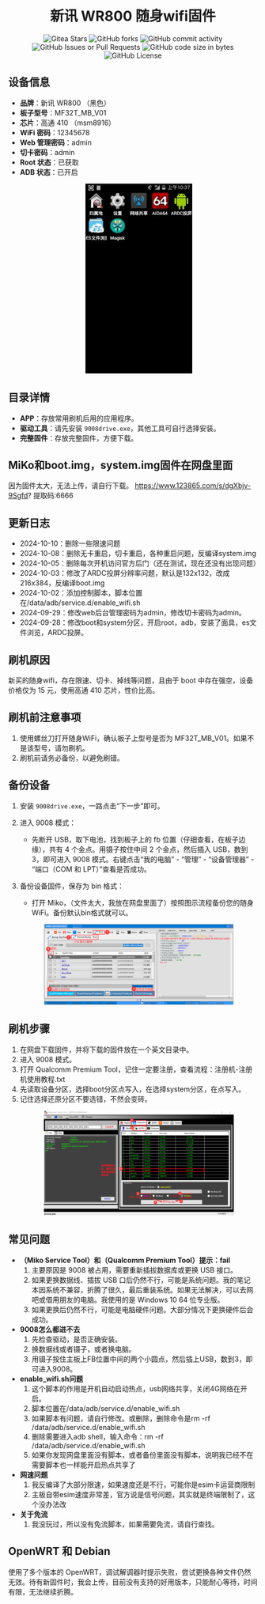 
<p align="center">
<h1 align="center">新讯 WR800 随身wifi固件</h1>
</p>
<p align="center">
    <img alt="Gitea Stars" src="https://img.shields.io/github/stars/x7780/MF32T_MB_V01?style=flat-square&logo=GitHub">
    <img alt="GitHub forks" src="https://img.shields.io/github/forks/x7780/MF32T_MB_V01?style=flat-square&logo=GitHub">
    <img alt="GitHub commit activity" src="https://img.shields.io/github/commit-activity/t/x7780/MF32T_MB_V01?style=flat-square&logo=GitHub">
    <img alt="GitHub Issues or Pull Requests" src="https://img.shields.io/github/issues-closed-raw/x7780/MF32T_MB_V01?style=flat-square&logo=GitHub">
    <img alt="GitHub code size in bytes" src="https://img.shields.io/github/languages/code-size/x7780/MF32T_MB_V01?style=flat-square&logo=GitHub">
    <img alt="GitHub License" src="https://img.shields.io/github/license/x7780/MF32T_MB_V01?style=flat-square">
</p>

<!-- Start of Selection -->
## 设备信息
- **品牌**：新讯 WR800 （黑色）
- **板子型号**：MF32T_MB_V01
- **芯片**：高通 410 （msm8916）
- **WiFi 密码**：12345678
- **Web 管理密码**：admin
- **切卡密码**：admin
- **Root 状态**：已获取
- **ADB 状态**：已开启
    <p align="center">
   <img src="img/image.png" style="max-width: 80%;" alt="刷机后演示">
   </p>
## 目录详情
- **APP**：存放常用刷机后用的应用程序。
- **驱动工具**：请先安装 `9008drive.exe`，其他工具可自行选择安装。
- **完整固件**：存放完整固件，方便下载。
## MiKo和boot.img，system.img固件在网盘里面
因为固件太大，无法上传，请自行下载。
https://www.123865.com/s/dgXbjv-9Sgfd?  提取码:6666
## 更新日志
- 2024-10-10：删除一些限速问题
- 2024-10-08：删除无卡重启，切卡重启，各种重启问题，反编译system.img
- 2024-10-05：删除每次开机访问官方后门（还在测试，现在还没有出现问题）
- 2024-10-03：修改了ARDC投屏分辨率问题，默认是132x132，改成216x384，反编译boot.img
- 2024-10-02：添加控制脚本，脚本位置在/data/adb/service.d/enable_wifi.sh
- 2024-09-29：修改web后台管理密码为admin，修改切卡密码为admin。
- 2024-09-28：修改boot和system分区，开启root，adb，安装了面具，es文件浏览，ARDC投屏。
## 刷机原因
新买的随身wifi，存在限速、切卡、掉线等问题，且由于 boot 中存在强空，设备价格仅为 15 元，使用高通 410 芯片，性价比高。

## 刷机前注意事项
1. 使用螺丝刀打开随身WiFi，确认板子上型号是否为 MF32T_MB_V01。如果不是该型号，请勿刷机。
2. 刷机前请务必备份，以避免刷错。

## 备份设备
1. 安装 `9008drive.exe`，一路点击“下一步”即可。
2. 进入 9008 模式：
   - 先断开 USB，取下电池，找到板子上的 fb 位置（仔细查看，在板子边缘），共有 4 个金点。用镊子按住中间 2 个金点，然后插入 USB，数到3，即可进入 9008 模式。右键点击“我的电脑” - “管理” - “设备管理器” - “端口（COM 和 LPT）”查看是否成功。

3. 备份设备固件，保存为 bin 格式：
   - 打开 Miko，（文件太大，我放在网盘里面了）按照图示流程备份您的随身WiFi。备份默认bin格式就可以。
    <p align="center">
   <img src="img/image-1.jpg" style="max-width: 80%;" alt="设备备份示意图">
   </p>

## 刷机步骤
1. 在网盘下载固件，并将下载的固件放在一个英文目录中。
2. 进入 9008 模式。
3. 打开 Qualcomm Premium Tool，记住一定要注册，查看流程：注册机-注册机使用教程.txt
4. 先读取设备分区，选择boot分区点写入，在选择system分区，在点写入。
5. 记住选择还原分区不要选错，不然会变砖。
   <p align="center">
   <img src="img/image-6.png" style="max-width: 80%;" alt="设备备份示意图">
   </p>

## 常见问题
- **（Miko Service Tool）和（Qualcomm Premium Tool）提示：fail**
  1. 主要原因是 9008 被占用，需要重新插拔数据库或更换 USB 接口。
  2. 如果更换数据线、插拔 USB 口后仍然不行，可能是系统问题。我的笔记本因系统不兼容，折腾了很久，最后重装系统。如果无法解决，可以去网吧或借用朋友的电脑。我使用的是 Windows 10 64 位专业版。
  3. 如果更换后仍然不行，可能是电脑硬件问题。大部分情况下更换硬件后会成功。
- **9008怎么都进不去**
  1. 先检查驱动，是否正确安装。
  2. 换数据线或者镊子，或者换电脑。
  3. 用镊子按住主板上FB位置中间的两个小圆点，然后插上USB，数到3，即可进入9008。
- **enable_wifi.sh问题**
  1. 这个脚本的作用是开机自动启动热点，usb网络共享，关闭4G网络在开启。
  2. 脚本位置在/data/adb/service.d/enable_wifi.sh
  3. 如果脚本有问题，请自行修改。或删除，删除命令是rm -rf /data/adb/service.d/enable_wifi.sh
  4. 删除需要进入adb shell，输入命令：rm -rf /data/adb/service.d/enable_wifi.sh
  5. 如果你发现网盘里面没有脚本，或者备份里面没有脚本，说明我已经不在需要脚本也一样能开启热点共享了
- **网速问题**
  1. 我反编译了大部分限速，如果速度还是不行，可能你是esim卡运营商限制
  2. 主板自带esim速度非常差，官方说是信号问题，其实就是终端限制了，这个没办法改
- **关于免流**
  1. 我没玩过，所以没有免流脚本，如果需要免流，请自行查找。
## OpenWRT 和 Debian
使用了多个版本的 OpenWRT，调试解调器时提示失败，尝试更换各种文件仍然无效。待有新固件时，我会上传，目前没有支持的好用版本，只能耐心等待，时间有限，无法继续折腾。